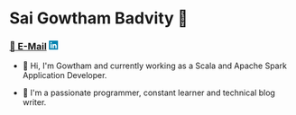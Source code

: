 # Sai Gowtham Badvity :metal:

### [:email: E-Mail](gowtham.badvity@gmail.com)  <img src="https://github.com/gowthu1990/gowthu1990/blob/master/li.png">

- 👋 Hi, I'm Gowtham and currently working as a Scala and Apache Spark Application Developer.

- 👀 I'm a passionate programmer, constant learner and technical blog writer.
